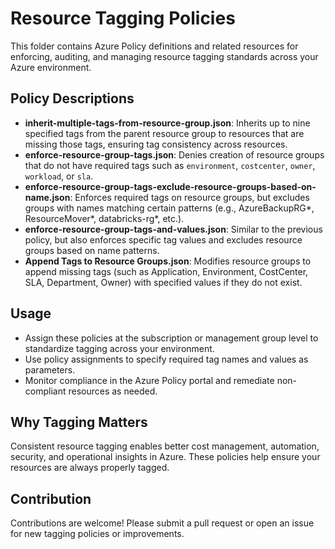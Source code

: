 # Resource Tagging Policies

This folder contains Azure Policy definitions and related resources for enforcing, auditing, and managing resource tagging standards across your Azure environment.

## Policy Descriptions

- **inherit-multiple-tags-from-resource-group.json**: Inherits up to nine specified tags from the parent resource group to resources that are missing those tags, ensuring tag consistency across resources.
- **enforce-resource-group-tags.json**: Denies creation of resource groups that do not have required tags such as `environment`, `costcenter`, `owner`, `workload`, or `sla`.
- **enforce-resource-group-tags-exclude-resource-groups-based-on-name.json**: Enforces required tags on resource groups, but excludes groups with names matching certain patterns (e.g., AzureBackupRG*, ResourceMover*, databricks-rg*, etc.).
- **enforce-resource-group-tags-and-values.json**: Similar to the previous policy, but also enforces specific tag values and excludes resource groups based on name patterns.
- **Append Tags to Resource Groups.json**: Modifies resource groups to append missing tags (such as Application, Environment, CostCenter, SLA, Department, Owner) with specified values if they do not exist.

## Usage

- Assign these policies at the subscription or management group level to standardize tagging across your environment.
- Use policy assignments to specify required tag names and values as parameters.
- Monitor compliance in the Azure Policy portal and remediate non-compliant resources as needed.

## Why Tagging Matters

Consistent resource tagging enables better cost management, automation, security, and operational insights in Azure. These policies help ensure your resources are always properly tagged.

## Contribution

Contributions are welcome! Please submit a pull request or open an issue for new tagging policies or improvements.

